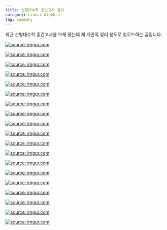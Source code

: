 ```yaml
---
title: 선형대수학 중간고사 정리
category: Linear Algebra
tag: summary
---
```


최근 선형대수학 중간고사를 보게 됐는데 제 개인적 정리 용도로 업로드하는 글입니다.



<a href="http://imgur.com/mRWTYGn"><img src="http://i.imgur.com/mRWTYGnh.jpg" title="source: imgur.com" /></a>

<a href="http://imgur.com/9nJGUf8"><img src="http://i.imgur.com/9nJGUf8h.jpg" title="source: imgur.com" /></a>

<a href="http://imgur.com/iVdZNyk"><img src="http://i.imgur.com/iVdZNykh.jpg" title="source: imgur.com" /></a>

<a href="http://imgur.com/xXwcds5"><img src="http://i.imgur.com/xXwcds5h.jpg" title="source: imgur.com" /></a>

<a href="http://imgur.com/fElGh6g"><img src="http://i.imgur.com/fElGh6gh.jpg" title="source: imgur.com" /></a>

<a href="http://imgur.com/vDcKAk1"><img src="http://i.imgur.com/vDcKAk1h.jpg" title="source: imgur.com" /></a>

<a href="http://imgur.com/EMGyFbJ"><img src="http://i.imgur.com/EMGyFbJh.jpg" title="source: imgur.com" /></a>

<a href="http://imgur.com/ZMnPZmX"><img src="http://i.imgur.com/ZMnPZmXh.jpg" title="source: imgur.com" /></a>

<a href="http://imgur.com/XwjSFbv"><img src="http://i.imgur.com/XwjSFbvh.jpg" title="source: imgur.com" /></a>

<a href="http://imgur.com/TuoZIrg"><img src="http://i.imgur.com/TuoZIrgh.jpg" title="source: imgur.com" /></a>

<a href="http://imgur.com/BQwUVCn"><img src="http://i.imgur.com/BQwUVCnh.jpg" title="source: imgur.com" /></a>

<a href="http://imgur.com/1ol1LHZ"><img src="http://i.imgur.com/1ol1LHZh.jpg" title="source: imgur.com" /></a>

<a href="http://imgur.com/gJvdCFw"><img src="http://i.imgur.com/gJvdCFwh.jpg" title="source: imgur.com" /></a>

<a href="http://imgur.com/UlszKaC"><img src="http://i.imgur.com/UlszKaCh.jpg" title="source: imgur.com" /></a>

<a href="http://imgur.com/4HdGQsk"><img src="http://i.imgur.com/4HdGQskh.jpg" title="source: imgur.com" /></a>

<a href="http://imgur.com/i2qLMTm"><img src="http://i.imgur.com/i2qLMTmh.jpg" title="source: imgur.com" /></a>

<a href="http://imgur.com/8RadRqw"><img src="http://i.imgur.com/8RadRqwh.jpg" title="source: imgur.com" /></a>

<a href="http://imgur.com/UNidKeK"><img src="http://i.imgur.com/UNidKeKh.jpg" title="source: imgur.com" /></a>

<a href="http://imgur.com/wsjp0J0"><img src="http://i.imgur.com/wsjp0J0h.jpg" title="source: imgur.com" /></a>

